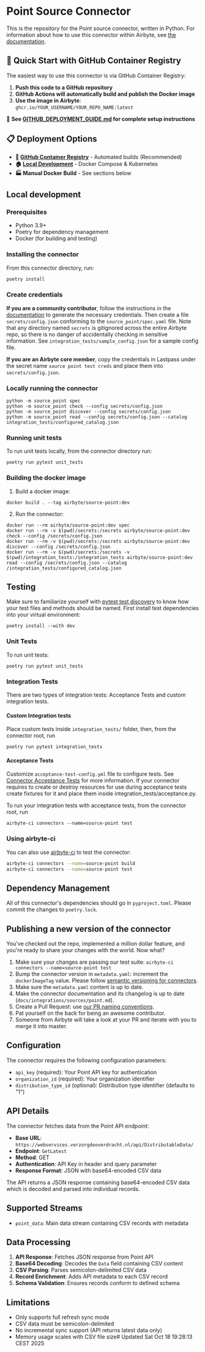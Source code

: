 # Point Source Connector

This is the repository for the Point source connector, written in Python.
For information about how to use this connector within Airbyte, see [the documentation](https://docs.airbyte.com/integrations/sources/point).

## 🚀 Quick Start with GitHub Container Registry

The easiest way to use this connector is via GitHub Container Registry:

1. **Push this code to a GitHub repository**
2. **GitHub Actions will automatically build and publish the Docker image**
3. **Use the image in Airbyte**: `ghcr.io/YOUR_USERNAME/YOUR_REPO_NAME:latest`

📖 **See [GITHUB_DEPLOYMENT_GUIDE.md](GITHUB_DEPLOYMENT_GUIDE.md) for complete setup instructions**

## 📋 Deployment Options

- **🐙 [GitHub Container Registry](GITHUB_DEPLOYMENT_GUIDE.md)** - Automated builds (Recommended)
- **🏠 [Local Development](LOCAL_DEPLOYMENT_GUIDE.md)** - Docker Compose & Kubernetes
- **🏭 Manual Docker Build** - See sections below

## Local development

### Prerequisites
* Python 3.9+
* Poetry for dependency management
* Docker (for building and testing)

### Installing the connector
From this connector directory, run:
```bash
poetry install
```

### Create credentials
**If you are a community contributor**, follow the instructions in the [documentation](https://docs.airbyte.com/integrations/sources/point)
to generate the necessary credentials. Then create a file `secrets/config.json` conforming to the `source_point/spec.yaml` file.
Note that any directory named `secrets` is gitignored across the entire Airbyte repo, so there is no danger of accidentally checking in sensitive information.
See `integration_tests/sample_config.json` for a sample config file.

**If you are an Airbyte core member**, copy the credentials in Lastpass under the secret name `source point test creds`
and place them into `secrets/config.json`.

### Locally running the connector
```
python -m source_point spec
python -m source_point check --config secrets/config.json
python -m source_point discover --config secrets/config.json
python -m source_point read --config secrets/config.json --catalog integration_tests/configured_catalog.json
```

### Running unit tests
To run unit tests locally, from the connector directory run:
```
poetry run pytest unit_tests
```

### Building the docker image
1. Build a docker image:
```
docker build . --tag airbyte/source-point:dev
```

2. Run the connector:
```
docker run --rm airbyte/source-point:dev spec
docker run --rm -v $(pwd)/secrets:/secrets airbyte/source-point:dev check --config /secrets/config.json
docker run --rm -v $(pwd)/secrets:/secrets airbyte/source-point:dev discover --config /secrets/config.json
docker run --rm -v $(pwd)/secrets:/secrets -v $(pwd)/integration_tests:/integration_tests airbyte/source-point:dev read --config /secrets/config.json --catalog /integration_tests/configured_catalog.json
```

## Testing
Make sure to familiarize yourself with [pytest test discovery](https://docs.pytest.org/en/latest/goodpractices.html#test-discovery) to know how your test files and methods should be named.
First install test dependencies into your virtual environment:
```
poetry install --with dev
```

### Unit Tests
To run unit tests:
```
poetry run pytest unit_tests
```

### Integration Tests
There are two types of integration tests: Acceptance Tests and custom integration tests.

#### Custom Integration tests
Place custom tests inside `integration_tests/` folder, then, from the connector root, run
```
poetry run pytest integration_tests
```

#### Acceptance Tests
Customize `acceptance-test-config.yml` file to configure tests. See [Connector Acceptance Tests](https://docs.airbyte.com/connector-development/testing-connectors/connector-acceptance-tests-reference) for more information.
If your connector requires to create or destroy resources for use during acceptance tests create fixtures for it and place them inside integration_tests/acceptance.py.

To run your integration tests with acceptance tests, from the connector root, run
```
airbyte-ci connectors --name=source-point test
```

### Using airbyte-ci
You can also use [airbyte-ci](https://github.com/airbytehq/airbyte/blob/master/airbyte-ci/connectors/pipelines/README.md) to test the connector:

```bash
airbyte-ci connectors --name=source-point build
airbyte-ci connectors --name=source-point test
```

## Dependency Management
All of this connector's dependencies should go in `pyproject.toml`. Please commit the changes to `poetry.lock`.

## Publishing a new version of the connector
You've checked out the repo, implemented a million dollar feature, and you're ready to share your changes with the world. Now what?
1. Make sure your changes are passing our test suite: `airbyte-ci connectors --name=source-point test`
2. Bump the connector version in `metadata.yaml`: increment the `dockerImageTag` value. Please follow [semantic versioning for connectors](https://docs.airbyte.com/contributing-to-airbyte/#semantic-versioning-for-connectors).
3. Make sure the `metadata.yaml` content is up to date.
4. Make the connector documentation and its changelog is up to date (`docs/integrations/sources/point.md`).
5. Create a Pull Request: use [our PR naming conventions](https://docs.airbyte.com/contributing-to-airbyte/#pull-request-title-convention).
6. Pat yourself on the back for being an awesome contributor.
7. Someone from Airbyte will take a look at your PR and iterate with you to merge it into master.

## Configuration

The connector requires the following configuration parameters:

- `api_key` (required): Your Point API key for authentication
- `organization_id` (required): Your organization identifier  
- `distribution_type_id` (optional): Distribution type identifier (defaults to "1")

## API Details

The connector fetches data from the Point API endpoint:
- **Base URL**: `https://webservices.verzorgdeoverdracht.nl/api/DistributableData/`
- **Endpoint**: `GetLatest`
- **Method**: GET
- **Authentication**: API Key in header and query parameter
- **Response Format**: JSON with base64-encoded CSV data

The API returns a JSON response containing base64-encoded CSV data which is decoded and parsed into individual records.

## Supported Streams

- `point_data`: Main data stream containing CSV records with metadata

## Data Processing

1. **API Response**: Fetches JSON response from Point API
2. **Base64 Decoding**: Decodes the `Data` field containing CSV content
3. **CSV Parsing**: Parses semicolon-delimited CSV data
4. **Record Enrichment**: Adds API metadata to each CSV record
5. **Schema Validation**: Ensures records conform to defined schema

## Limitations

- Only supports full refresh sync mode
- CSV data must be semicolon-delimited
- No incremental sync support (API returns latest data only)
- Memory usage scales with CSV file size# Updated Sat Oct 18 19:28:13 CEST 2025

